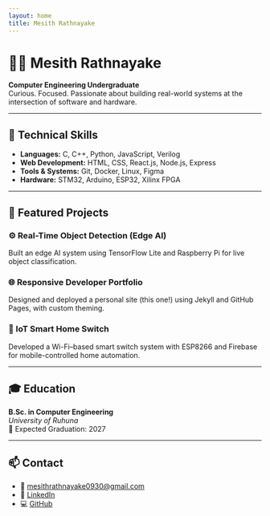 ```yaml
---
layout: home
title: Mesith Rathnayake
---
```


# 👨‍💻 Mesith Rathnayake  
**Computer Engineering Undergraduate**  
Curious. Focused. Passionate about building real-world systems at the intersection of software and hardware.

---

## 🔧 Technical Skills

- **Languages:** C, C++, Python, JavaScript, Verilog
- **Web Development:** HTML, CSS, React.js, Node.js, Express
- **Tools & Systems:** Git, Docker, Linux, Figma
- **Hardware:** STM32, Arduino, ESP32, Xilinx FPGA

---

## 🚀 Featured Projects

### ⚙️ Real-Time Object Detection (Edge AI)
Built an edge AI system using TensorFlow Lite and Raspberry Pi for live object classification.

### 🌐 Responsive Developer Portfolio
Designed and deployed a personal site (this one!) using Jekyll and GitHub Pages, with custom theming.

### 📡 IoT Smart Home Switch
Developed a Wi-Fi–based smart switch system with ESP8266 and Firebase for mobile-controlled home automation.

---

## 🎓 Education

**B.Sc. in Computer Engineering**  
_University of Ruhuna_  
📅 Expected Graduation: 2027

---

## 📫 Contact

- 📧 [mesithrathnayake0930@gmail.com](mailto:mesithrathnayake0930@gmail.com)
- 💼 [LinkedIn](https://linkedin.com/in/mesith-rathnayake)
- 💻 [GitHub](https://github.com/mesith-rathnayake)
